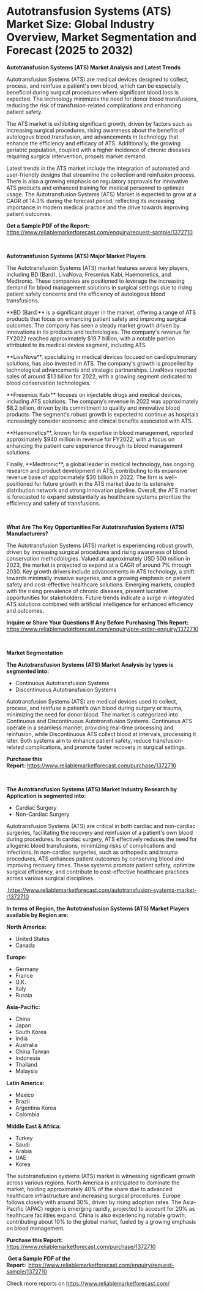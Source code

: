 <p><h1>Autotransfusion Systems (ATS) Market Size: Global Industry Overview, Market Segmentation and Forecast (2025 to 2032)</h1></p><p><strong>Autotransfusion Systems (ATS) Market Analysis and Latest Trends</strong></p>
<p><p>Autotransfusion Systems (ATS) are medical devices designed to collect, process, and reinfuse a patient's own blood, which can be especially beneficial during surgical procedures where significant blood loss is expected. The technology minimizes the need for donor blood transfusions, reducing the risk of transfusion-related complications and enhancing patient safety.</p><p>The ATS market is exhibiting significant growth, driven by factors such as increasing surgical procedures, rising awareness about the benefits of autologous blood transfusion, and advancements in technology that enhance the efficiency and efficacy of ATS. Additionally, the growing geriatric population, coupled with a higher incidence of chronic diseases requiring surgical intervention, propels market demand.</p><p>Latest trends in the ATS market include the integration of automated and user-friendly designs that streamline the collection and reinfusion process. There is also a growing emphasis on regulatory approvals for innovative ATS products and enhanced training for medical personnel to optimize usage. The Autotransfusion Systems (ATS) Market is expected to grow at a CAGR of 14.3% during the forecast period, reflecting its increasing importance in modern medical practice and the drive towards improving patient outcomes.</p></p>
<p><strong>Get a Sample PDF of the Report:&nbsp;</strong> <a href="https://www.reliablemarketforecast.com/enquiry/request-sample/1372710?utm_campaign=2315&utm_medium=2&utm_source=Github&utm_content=ia&utm_term=22032025&utm_id=autotransfusion-systems-ats">https://www.reliablemarketforecast.com/enquiry/request-sample/1372710</a></p>
<p>&nbsp;</p>
<p><strong>Autotransfusion Systems (ATS) Major Market Players</strong></p>
<p><p>The Autotransfusion Systems (ATS) market features several key players, including BD (Bard), LivaNova, Fresenius Kabi, Haemonetics, and Medtronic. These companies are positioned to leverage the increasing demand for blood management solutions in surgical settings due to rising patient safety concerns and the efficiency of autologous blood transfusions.</p><p>**BD (Bard)** is a significant player in the market, offering a range of ATS products that focus on enhancing patient safety and improving surgical outcomes. The company has seen a steady market growth driven by innovations in its products and technologies. The company's revenue for FY2022 reached approximately $19.7 billion, with a notable portion attributed to its medical device segment, including ATS.</p><p>**LivaNova**, specializing in medical devices focused on cardiopulmonary solutions, has also invested in ATS. The company's growth is propelled by technological advancements and strategic partnerships. LivaNova reported sales of around $1.1 billion for 2022, with a growing segment dedicated to blood conservation technologies.</p><p>**Fresenius Kabi** focuses on injectable drugs and medical devices, including ATS solutions. The company’s revenue in 2022 was approximately $8.2 billion, driven by its commitment to quality and innovative blood products. The segment's robust growth is expected to continue as hospitals increasingly consider economic and clinical benefits associated with ATS.</p><p>**Haemonetics**, known for its expertise in blood management, reported approximately $940 million in revenue for FY2022, with a focus on enhancing the patient care experience through its blood management solutions.</p><p>Finally, **Medtronic**, a global leader in medical technology, has ongoing research and product development in ATS, contributing to its expansive revenue base of approximately $30 billion in 2022. The firm is well-positioned for future growth in the ATS market due to its extensive distribution network and strong innovation pipeline. Overall, the ATS market is forecasted to expand substantially as healthcare systems prioritize the efficiency and safety of transfusions.</p></p>
<p>&nbsp;</p>
<p><strong>What Are The Key Opportunities For Autotransfusion Systems (ATS) Manufacturers?</strong></p>
<p><p>The Autotransfusion Systems (ATS) market is experiencing robust growth, driven by increasing surgical procedures and rising awareness of blood conservation methodologies. Valued at approximately USD 500 million in 2023, the market is projected to expand at a CAGR of around 7% through 2030. Key growth drivers include advancements in ATS technology, a shift towards minimally invasive surgeries, and a growing emphasis on patient safety and cost-effective healthcare solutions. Emerging markets, coupled with the rising prevalence of chronic diseases, present lucrative opportunities for stakeholders. Future trends indicate a surge in integrated ATS solutions combined with artificial intelligence for enhanced efficiency and outcomes.</p></p>
<p><strong>Inquire or Share Your Questions If Any Before Purchasing This Report:</strong> <a href="https://www.reliablemarketforecast.com/enquiry/pre-order-enquiry/1372710?utm_campaign=2315&utm_medium=2&utm_source=Github&utm_content=ia&utm_term=22032025&utm_id=autotransfusion-systems-ats">https://www.reliablemarketforecast.com/enquiry/pre-order-enquiry/1372710</a></p>
<p>&nbsp;</p>
<p><strong>Market Segmentation</strong></p>
<p><strong>The Autotransfusion Systems (ATS) Market Analysis by types is segmented into:</strong></p>
<p><ul><li>Continuous Autotransfusion Systems</li><li>Discontinuous Autotransfusion Systems</li></ul></p>
<p><p>Autotransfusion Systems (ATS) are medical devices used to collect, process, and reinfuse a patient’s own blood during surgery or trauma, minimizing the need for donor blood. The market is categorized into Continuous and Discontinuous Autotransfusion Systems. Continuous ATS operate in a seamless manner, providing real-time processing and reinfusion, while Discontinuous ATS collect blood at intervals, processing it later. Both systems aim to enhance patient safety, reduce transfusion-related complications, and promote faster recovery in surgical settings.</p></p>
<p><strong>Purchase this Report:&nbsp;</strong><a href="https://www.reliablemarketforecast.com/purchase/1372710?utm_campaign=2315&utm_medium=2&utm_source=Github&utm_content=ia&utm_term=22032025&utm_id=autotransfusion-systems-ats">https://www.reliablemarketforecast.com/purchase/1372710</a></p>
<p>&nbsp;</p>
<p><strong>The Autotransfusion Systems (ATS) Market Industry Research by Application is segmented into:</strong></p>
<p><ul><li>Cardiac Surgery</li><li>Non-Cardiac Surgery</li></ul></p>
<p><p>Autotransfusion Systems (ATS) are critical in both cardiac and non-cardiac surgeries, facilitating the recovery and reinfusion of a patient's own blood during procedures. In cardiac surgery, ATS effectively reduces the need for allogenic blood transfusions, minimizing risks of complications and infections. In non-cardiac surgeries, such as orthopedic and trauma procedures, ATS enhances patient outcomes by conserving blood and improving recovery times. These systems promote patient safety, optimize surgical efficiency, and contribute to cost-effective healthcare practices across various surgical disciplines.</p></p>
<p><a href="https://www.reliablemarketforecast.com/autotransfusion-systems-market-r1372710?utm_campaign=2315&utm_medium=2&utm_source=Github&utm_content=ia&utm_term=22032025&utm_id=autotransfusion-systems-ats">&nbsp;https://www.reliablemarketforecast.com/autotransfusion-systems-market-r1372710</a></p>
<p><strong>In terms of Region, the Autotransfusion Systems (ATS) Market Players available by Region are:</strong></p>
<p>
    <p> <strong> North America: </strong>
        <ul>
            <li>United States</li>
            <li>Canada</li>
        </ul>
        </p> 
    <p> <strong> Europe: </strong>
        <ul>
            <li>Germany</li>
            <li>France</li>
            <li>U.K.</li>
            <li>Italy</li>
            <li>Russia</li>
        </ul>
        </p> 
    <p> <strong> Asia-Pacific: </strong>
        <ul>
            <li>China</li>
            <li>Japan</li>
            <li>South Korea</li>
            <li>India</li>
            <li>Australia</li>
            <li>China Taiwan</li>
            <li>Indonesia</li>
            <li>Thailand</li>
            <li>Malaysia</li>
        </ul>
        </p> 
    <p> <strong> Latin America: </strong>
        <ul>
            <li>Mexico</li>
            <li>Brazil</li>
            <li>Argentina Korea</li>
            <li>Colombia</li>
        </ul>
        </p> 
    <p> <strong> Middle East & Africa: </strong>
        <ul>
            <li>Turkey</li>
            <li>Saudi</li>
            <li>Arabia</li>
            <li>UAE</li>
            <li>Korea</li>
        </ul>
    </p>
    </p>
<p><p>The autotransfusion systems (ATS) market is witnessing significant growth across various regions. North America is anticipated to dominate the market, holding approximately 40% of the share due to advanced healthcare infrastructure and increasing surgical procedures. Europe follows closely with around 30%, driven by rising adoption rates. The Asia-Pacific (APAC) region is emerging rapidly, projected to account for 20% as healthcare facilities expand. China is also experiencing notable growth, contributing about 10% to the global market, fueled by a growing emphasis on blood management.</p></p>
<p><strong>Purchase this Report: </strong><a href="https://www.reliablemarketforecast.com/purchase/1372710?utm_campaign=2315&utm_medium=2&utm_source=Github&utm_content=ia&utm_term=22032025&utm_id=autotransfusion-systems-ats">https://www.reliablemarketforecast.com/purchase/1372710</a></p>
<p>&nbsp;<strong>Get a Sample PDF of the Report:&nbsp;&nbsp;</strong><a href="https://www.reliablemarketforecast.com/enquiry/request-sample/1372710?utm_campaign=2315&utm_medium=2&utm_source=Github&utm_content=ia&utm_term=22032025&utm_id=autotransfusion-systems-ats">https://www.reliablemarketforecast.com/enquiry/request-sample/1372710</a></p>
<p><strong></strong></p>
<p>Check more reports on <a href="https://www.reliablemarketforecast.com/?utm_campaign=2315&utm_medium=2&utm_source=Github&utm_content=ia&utm_term=22032025&utm_id=autotransfusion-systems-ats">https://www.reliablemarketforecast.com/</a></p>